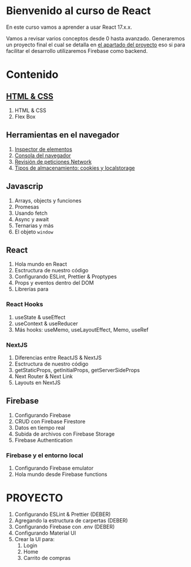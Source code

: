 # Bienvenido al curso de React

En este curso vamos a aprender a usar React 17.x.x. 

Vamos a revisar varios conceptos desde 0 hasta avanzado. Generaremos un proyecto final el cual se detalla en [el apartado del proyecto](#proyecto) eso si para facilitar el desarrollo utilizaremos Firebase como backend.

# **Contenido** 

## [HTML & CSS](docs/1%20HTML%20&%20CSS/flexbox.md)
1. HTML & CSS
2. Flex Box

## Herramientas en el navegador
1. [Inspector de elementos](docs/2%20Herramientas%20en%20el%20navegador/herramientas.md)
2. [Consola del navegador]((docs/2%20Herramientas%20en%20el%20navegador/herramientas.md))
3. [Revisión de peticiones Network](docs/2%20Herramientas%20en%20el%20navegador/herramientas.md)
4. [Tipos de almacenamiento: cookies y localstorage](docs/2%20Herramientas%20en%20el%20navegador/Tipos%20de%20almacenamiento.md)
   
## Javascrip
1. Arrays, objects y funciones
2. Promesas
3. Usando fetch
4. Async y await
5. Ternarias y más
6. El objeto `window`

## React 
1. Hola mundo en React
2. Esctructura de nuestro código
3. Configurando ESLint, Prettier & Proptypes
4. Props y eventos dentro del DOM
5. Librerías para 

### React Hooks
1. useState & useEffect
2. useContext & useReducer
3. Más hooks: useMemo, useLayoutEffect, Memo, useRef

### NextJS
1. Diferencias entre ReactJS & NextJS
2. Esctructura de nuestro código
3. getStaticProps, getInitialProps,  getServerSideProps
4. Next Router & Next Link
5. Layouts en NextJS
  
## Firebase
1. Configurando Firebase 
2. CRUD con Firebase Firestore
3. Datos en tiempo real
4. Subida de archivos con Firebase Storage
5. Firebase Authentication


### Firebase y el entorno local 
1. Configurando Firebase emulator 
2. Hola mundo desde Firebase functions

# **PROYECTO**
1. Configurando ESLint & Prettier (DEBER)
2. Agregando la estructura de carpertas (DEBER)
3. Configurando Firebase con .env (DEBER)
4. Configurando Material UI 
5. Crear la UI para:
   1. Login
   2. Home 
   3. Carrito de compras